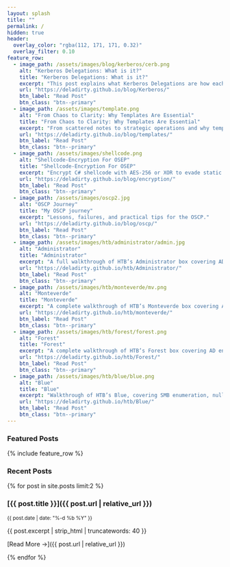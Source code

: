 ```yaml
---
layout: splash
title: ""
permalink: /          
hidden: true
header:
  overlay_color: "rgba(112, 171, 171, 0.32)"
  overlay_filter: 0.10
feature_row:
  - image_path: /assets/images/blog/kerberos/cerb.png
    alt: "Kerberos Delegations: What is it?"
    title: "Kerberos Delegations: What is it?"
    excerpt: "This post explains what Kerberos Delegations are how each type works and why they're exploitable."
    url: "https://deladirty.github.io/blog/Kerberos/"
    btn_label: "Read Post"
    btn_class: "btn--primary"
  - image_path: /assets/images/template.png
    alt: "From Chaos to Clarity: Why Templates Are Essential"
    title: "From Chaos to Clarity: Why Templates Are Essential"
    excerpt: "From scattered notes to strategic operations and why templates are a game-changer in pentesting."
    url: "https://deladirty.github.io/blog/templates/"
    btn_label: "Read Post"
    btn_class: "btn--primary"
  - image_path: /assets/images/shellcode.png
    alt: "Shellcode-Encryption For OSEP"
    title: "Shellcode-Encryption For OSEP"
    excerpt: "Encrypt C# shellcode with AES-256 or XOR to evade static AV."
    url: "https://deladirty.github.io/blog/encryption/"
    btn_label: "Read Post"
    btn_class: "btn--primary"
  - image_path: /assets/images/oscp2.jpg
    alt: "OSCP Journey"
    title: "My OSCP journey"
    excerpt: "Lessons, failures, and practical tips for the OSCP."
    url: "https://deladirty.github.io/blog/oscp/"
    btn_label: "Read Post"
    btn_class: "btn--primary"
  - image_path: /assets/images/htb/administrator/admin.jpg
    alt: "Administrator"
    title: "Administrator"
    excerpt: "A full walkthrough of HTB’s Administrator box covering AD enumeration, DACL abuse, and domain compromise."
    url: "https://deladirty.github.io/htb/Administrator/"
    btn_label: "Read Post"
    btn_class: "btn--primary"
  - image_path: /assets/images/htb/monteverde/mv.png
    alt: "Monteverde"
    title: "Monteverde"
    excerpt: "A complete walkthrough of HTB’s Monteverde box covering AD enumeration, Azure abuse, and domain compromise."
    url: "https://deladirty.github.io/htb/monteverde/"
    btn_label: "Read Post"
    btn_class: "btn--primary"
  - image_path: /assets/images/htb/forest/forest.png
    alt: "Forest"
    title: "Forest"
    excerpt: "A complete walkthrough of HTB’s Forest box covering AD enumeration, DACL abuse, and domain compromise."
    url: "https://deladirty.github.io/htb/Forest/"
    btn_label: "Read Post"
    btn_class: "btn--primary"
  - image_path: /assets/images/htb/blue/blue.png
    alt: "Blue"
    title: "Blue"
    excerpt: "Walkthrough of HTB’s Blue, covering SMB enumeration, null sessions, and EternalBlue (MS17-010) exploitation."
    url: "https://deladirty.github.io/htb/Blue/"
    btn_label: "Read Post"
    btn_class: "btn--primary"
---
```

### Featured Posts
{% include feature_row %}



### Recent Posts
{% for post in site.posts limit:2 %}
### [{{ post.title }}]({{ post.url | relative_url }})

<small>{{ post.date | date: "%-d %b %Y" }}</small>

{{ post.excerpt | strip_html | truncatewords: 40 }}

[Read More →]({{ post.url | relative_url }})

{% endfor %}





